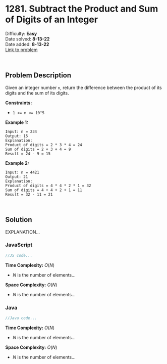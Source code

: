 # 1281. Subtract the Product and Sum of Digits of an Integer

Difficulty: **Easy**  
Date solved: **8-13-22**  
Date added: **8-13-22**  
[Link to problem](https://leetcode.com/problems/subtract-the-product-and-sum-of-digits-of-an-integer/)

<br>

## Problem Description

Given an integer number `n`, return the difference between the product of its digits and the sum of its digits. 

**Constraints:**

- `1 <= n <= 10^5`

**Example 1:**

```
Input: n = 234
Output: 15 
Explanation: 
Product of digits = 2 * 3 * 4 = 24 
Sum of digits = 2 + 3 + 4 = 9 
Result = 24 - 9 = 15
```

**Example 2:**

```
Input: n = 4421
Output: 21
Explanation: 
Product of digits = 4 * 4 * 2 * 1 = 32 
Sum of digits = 4 + 4 + 2 + 1 = 11 
Result = 32 - 11 = 21
```

<br>

## Solution

EXPLANATION...

### **JavaScript**

```js
//JS code...
```

**Time Complexity:** $O(N)$
- $N$ is the number of elements...

**Space Complexity:** $O(N)$
- $N$ is the number of elements...

### **Java**

```java
//Java code...
```

**Time Complexity:** $O(N)$
- $N$ is the number of elements...

**Space Complexity:** $O(N)$
- $N$ is the number of elements...
